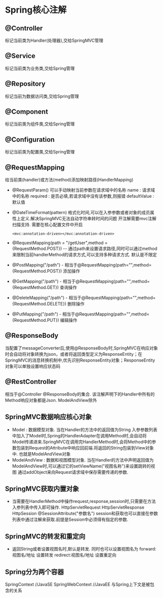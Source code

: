 # Spring核心注解

## @Controller

标记当前类为Handler(处理器),交给SpringMVC管理

## @Service

标记当前类为业务类,交给Spring管理

## @Repository

标记当前为数据访问类,交给Spring管理

## @Component

标记当前类为组件类,交给Spring管理

## @Configuration

标记当前类为配置类,交给Spring管理

## @RequestMapping

给当前类(handler)或方法(method)添加映射路径(HandlerMapping)

- @RequestParam() 可以手动映射当前参数在请求域中的名称
      name  : 请求域中的名称
      required : 是否必填,若请求域中没有该参数,则报错
      defaultValue : 默认值

- @DateTimeFormat(pattern) 格式化时间,可以在入参参数或者对象的成员属性上定义.解决SpringMVC无法自动字符串转时间的问题
    开注解需要mvc注解扫描支持. 需要在核心配置文件中开启
    <!--开启MVC注解扫描-->
    `<mvc:annotation-driven></mvc:annotation-driven>`
- @RequestMapping(path = "/getUser",method = {RequestMethod.POST})
    -- 通过path来设置请求路径,同时可以通过method来限制当前handlerMethod的请求方式,可以支持多种请求方式. 默认是不限定
- @PostMapping("/path") - 相当于@RequestMapping(path="",method={RequestMethod.POST}) 添加操作
- @GetMapping("/path") - 相当于@RequestMapping(path="",method={RequestMethod.GET}) 查询操作
- @DeleteMapping("/path") - 相当于@RequestMapping(path="",method={RequestMethod.DELETE}) 删除操作
- @PutMapping("/path") - 相当于@RequestMapping(path="",method={RequestMethod.PUT}) 编辑操作

## @ResponseBody

当配置了messageConverter后,使用@ResponseBody时,SpringMVC在响应对象时会自动将对象转换为json，或者将返回类型定义为ResponseEntity；在SpringMVC的消息转换机制中,优先识别ResponseEntity对象；ResponseEntity对象可以单独设置响应状态码

## @RestController

相当于@Controller @ResponseBody的集合. 该注解声明下的Handler中所有的Method响应对象都是Json. ModelAndView除外

## SpringMVC数据响应核心对象

- Model : 数据模型对象. 当在Handler的方法中的返回值为String 入参参数列表中加入了Model时,Spring的HandlerAdapter在调用Method时,会自动将Model传递进来.SpringMVC在调用完HandlerMethod时,会将Method中的参数包装到Request的Attribute中响应回前端.将返回的String包装到View对象中. 也就是ModelAndView对象
- ModelAndView : 数据和视图模型对象.
  当在Handler的方法中声明返回值为ModelAndView时,可以通过它的setViewName("视图名称")来设置跳转的视图
  通过addObject来向Request请求域中保存需要传递的参数.

## SpringMVC获取内置对象

- 当需要在HandlerMethod中操作request,response,session时,只需要在方法入参列表中传入即可操作.
  HttpServletRequest HttpServletResponse HttpSession
  @SessionAttribute("参数名") session和获取也可以直接在参数列表中通过注解来获取.前提是Session中必须得有指定的参数.

## SpringMVC的转发和重定向

- 返回String或者设置视图名时,默认是转发.
  同时也可以设置视图名为 forward:视图名/地址  设置转发
  redirect:视图名/地址  设置重定向

## Spring分为两个容器

SpringContext //JavaSE
SpringWebContext //JavaEE 与Spring上下文是被包含的关系